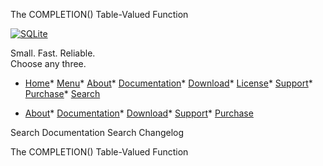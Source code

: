 




The COMPLETION() Table\-Valued Function




[![SQLite](images/sqlite370_banner.gif)](index.html)


Small. Fast. Reliable.  
Choose any three.


* [Home](index.html)* [Menu](javascript:void(0))* [About](about.html)* [Documentation](docs.html)* [Download](download.html)* [License](copyright.html)* [Support](support.html)* [Purchase](prosupport.html)* [Search](javascript:void(0))




* [About](about.html)* [Documentation](docs.html)* [Download](download.html)* [Support](support.html)* [Purchase](prosupport.html)






Search Documentation
Search Changelog










The COMPLETION() Table\-Valued Function


